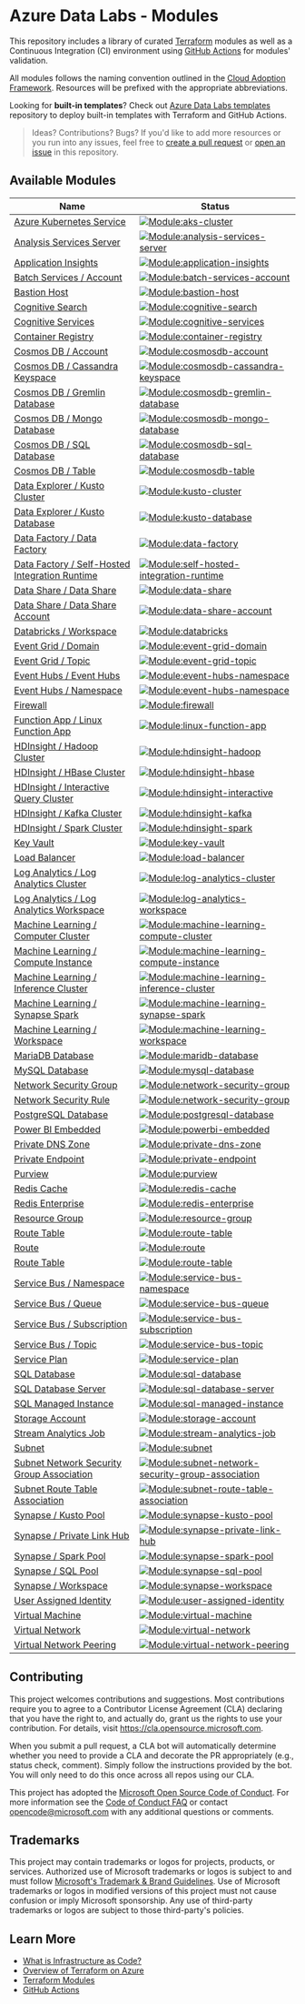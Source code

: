 # Azure Data Labs - Modules

This repository includes a library of curated [Terraform](https://registry.terraform.io/providers/hashicorp/azurerm/latest) modules as well as a Continuous Integration (CI) environment using [GitHub Actions](https://github.com/features/actions) for modules' validation. 

All modules follows the naming convention outlined in the [Cloud Adoption Framework](https://learn.microsoft.com/azure/cloud-adoption-framework/ready/azure-best-practices/resource-abbreviations). Resources will be prefixed with the appropriate abbreviations.

Looking for **built-in templates**? Check out [Azure Data Labs templates](https://github.com/Azure/azure-data-labs) repository to deploy built-in templates with Terraform and GitHub Actions.


> Ideas? Contributions? Bugs? If you'd like to add more resources or you run into any issues, feel free to [create a pull request](https://github.com/Azure/azure-data-labs-modules/pulls) or [open an issue](https://github.com/Azure/azure-data-labs-modules/issues) in this repository.

## Available Modules

| Name | Status |
| - | - |
| [Azure Kubernetes Service](https://github.com/Azure/azure-data-labs-modules/tree/main/terraform/aks-cluster) | [![Module:aks-cluster](https://github.com/Azure/azure-data-labs-modules/actions/workflows/aks-cluster.yml/badge.svg)](https://github.com/Azure/azure-data-labs-modules/actions/workflows/aks-cluster.yml) |
| [Analysis Services Server](https://github.com/Azure/azure-data-labs-modules/tree/main/terraform/analysis-services-server) | [![Module:analysis-services-server](https://github.com/Azure/azure-data-labs-modules/actions/workflows/analysis-services-server.yml/badge.svg)](https://github.com/Azure/azure-data-labs-modules/actions/workflows/analysis-services-server.yml) |
| [Application Insights](https://github.com/Azure/azure-data-labs-modules/tree/main/terraform/application-insights) | [![Module:application-insights](https://github.com/Azure/azure-data-labs-modules/actions/workflows/application-insights.yml/badge.svg)](https://github.com/Azure/azure-data-labs-modules/actions/workflows/application-insights.yml) |
| [Batch Services / Account](https://github.com/Azure/azure-data-labs-modules/tree/main/terraform/batch-services/batch-services-account) | [![Module:batch-services-account](https://github.com/Azure/azure-data-labs-modules/actions/workflows/batch-services-account.yml/badge.svg)](https://github.com/Azure/azure-data-labs-modules/actions/workflows/batch-services-account.yml) |
| [Bastion Host](https://github.com/Azure/azure-data-labs-modules/tree/main/terraform/bastion-host) | [![Module:bastion-host](https://github.com/Azure/azure-data-labs-modules/actions/workflows/bastion-host.yml/badge.svg)](https://github.com/Azure/azure-data-labs-modules/actions/workflows/bastion-host.yml) |
| [Cognitive Search](https://github.com/Azure/azure-data-labs-modules/tree/main/terraform/cognitive-search) | [![Module:cognitive-search](https://github.com/Azure/azure-data-labs-modules/actions/workflows/cognitive-search.yml/badge.svg)](https://github.com/Azure/azure-data-labs-modules/actions/workflows/cognitive-search.yml) |
| [Cognitive Services](https://github.com/Azure/azure-data-labs-modules/tree/main/terraform/cognitive-services) |[![Module:cognitive-services](https://github.com/Azure/azure-data-labs-modules/actions/workflows/cognitive-services.yml/badge.svg)](https://github.com/Azure/azure-data-labs-modules/actions/workflows/cognitive-services.yml) |
| [Container Registry](https://github.com/Azure/azure-data-labs-modules/tree/main/terraform/container-registry) | [![Module:container-registry](https://github.com/Azure/azure-data-labs-modules/actions/workflows/container-registry.yml/badge.svg)](https://github.com/Azure/azure-data-labs-modules/actions/workflows/container-registry.yml) |
| [Cosmos DB / Account](https://github.com/Azure/azure-data-labs-modules/tree/main/terraform/cosmosdb/cosmosdb-account) | [![Module:cosmosdb-account](https://github.com/Azure/azure-data-labs-modules/actions/workflows/cosmosdb-account.yml/badge.svg)](https://github.com/Azure/azure-data-labs-modules/actions/workflows/cosmosdb-account.yml)
| [Cosmos DB / Cassandra Keyspace](https://github.com/Azure/azure-data-labs-modules/tree/main/terraform/cosmosdb/cosmosdb-cassandra-keyspace) | [![Module:cosmosdb-cassandra-keyspace](https://github.com/Azure/azure-data-labs-modules/actions/workflows/cosmosdb-cassandra-keyspace.yml/badge.svg)](https://github.com/Azure/azure-data-labs-modules/actions/workflows/cosmosdb-cassandra-keyspace.yml)
| [Cosmos DB / Gremlin Database](https://github.com/Azure/azure-data-labs-modules/tree/main/terraform/cosmosdb/cosmosdb-gremlin-database) | [![Module:cosmosdb-gremlin-database](https://github.com/Azure/azure-data-labs-modules/actions/workflows/cosmosdb-gremlin-database.yml/badge.svg)](https://github.com/Azure/azure-data-labs-modules/actions/workflows/cosmosdb-gremlin-database.yml)
| [Cosmos DB / Mongo Database](https://github.com/Azure/azure-data-labs-modules/tree/main/terraform/cosmosdb/cosmosdb-mongo-database) | [![Module:cosmosdb-mongo-database](https://github.com/Azure/azure-data-labs-modules/actions/workflows/cosmosdb-mongo-database.yml/badge.svg)](https://github.com/Azure/azure-data-labs-modules/actions/workflows/cosmosdb-mongo-database.yml)
| [Cosmos DB / SQL Database](https://github.com/Azure/azure-data-labs-modules/tree/main/terraform/cosmosdb/cosmosdb-sql-database) | [![Module:cosmosdb-sql-database](https://github.com/Azure/azure-data-labs-modules/actions/workflows/cosmosdb-sql-database.yml/badge.svg)](https://github.com/Azure/azure-data-labs-modules/actions/workflows/cosmosdb-sql-database.yml)
| [Cosmos DB / Table](https://github.com/Azure/azure-data-labs-modules/tree/main/terraform/cosmosdb/cosmosdb-table) | [![Module:cosmosdb-table](https://github.com/Azure/azure-data-labs-modules/actions/workflows/cosmosdb-table.yml/badge.svg)](https://github.com/Azure/azure-data-labs-modules/actions/workflows/cosmosdb-table.yml)
| [Data Explorer / Kusto Cluster](https://github.com/Azure/azure-data-labs-modules/tree/main/terraform/data-explorer/kusto-cluster) | [![Module:kusto-cluster](https://github.com/Azure/azure-data-labs-modules/actions/workflows/kusto-cluster.yml/badge.svg)](https://github.com/Azure/azure-data-labs-modules/actions/workflows/kusto-cluster.yml)
| [Data Explorer / Kusto Database](https://github.com/Azure/azure-data-labs-modules/tree/main/terraform/data-explorer/kusto-database) | [![Module:kusto-database](https://github.com/Azure/azure-data-labs-modules/actions/workflows/kusto-database.yml/badge.svg)](https://github.com/Azure/azure-data-labs-modules/actions/workflows/kusto-database.yml)
| [Data Factory / Data Factory](https://github.com/Azure/azure-data-labs-modules/tree/main/terraform/data-factory/data-factory) | [![Module:data-factory](https://github.com/Azure/azure-data-labs-modules/actions/workflows/data-factory.yml/badge.svg)](https://github.com/Azure/azure-data-labs-modules/actions/workflows/data-factory.yml) |
| [Data Factory / Self-Hosted Integration Runtime](https://github.com/Azure/azure-data-labs-modules/tree/main/terraform/data-factory/self-hosted-integration-runtime) | [![Module:self-hosted-integration-runtime](https://github.com/Azure/azure-data-labs-modules/actions/workflows/self-hosted-integration-runtime.yml/badge.svg)](https://github.com/Azure/azure-data-labs-modules/actions/workflows/self-hosted-integration-runtime.yml) |
| [Data Share / Data Share](https://github.com/Azure/azure-data-labs-modules/tree/main/terraform/data-share/data-share) | [![Module:data-share](https://github.com/Azure/azure-data-labs-modules/actions/workflows/data-share.yml/badge.svg)](https://github.com/Azure/azure-data-labs-modules/actions/workflows/data-share.yml) |
| [Data Share / Data Share Account](https://github.com/Azure/azure-data-labs-modules/tree/main/terraform/data-share/data-share-account) | [![Module:data-share-account](https://github.com/Azure/azure-data-labs-modules/actions/workflows/data-share-account.yml/badge.svg)](https://github.com/Azure/azure-data-labs-modules/actions/workflows/data-share-account.yml) |
| [Databricks / Workspace](https://github.com/Azure/azure-data-labs-modules/tree/main/terraform/databricks) | [![Module:databricks](https://github.com/Azure/azure-data-labs-modules/actions/workflows/databricks.yml/badge.svg)](https://github.com/Azure/azure-data-labs-modules/actions/workflows/databricks.yml) |
| [Event Grid / Domain](https://github.com/Azure/azure-data-labs-modules/tree/main/terraform/event-grid/event-grid-domain) | [![Module:event-grid-domain](https://github.com/Azure/azure-data-labs-modules/actions/workflows/event-grid-domain.yml/badge.svg)](https://github.com/Azure/azure-data-labs-modules/actions/workflows/event-grid-domain.yml)
| [Event Grid / Topic](https://github.com/Azure/azure-data-labs-modules/tree/main/terraform/event-grid/event-grid-topic) | [![Module:event-grid-topic](https://github.com/Azure/azure-data-labs-modules/actions/workflows/event-grid-topic.yml/badge.svg)](https://github.com/Azure/azure-data-labs-modules/actions/workflows/event-grid-topic.yml)
| [Event Hubs / Event Hubs](https://github.com/Azure/azure-data-labs-modules/tree/main/terraform/event-hubs/event-hubs) | [![Module:event-hubs-namespace](https://github.com/Azure/azure-data-labs-modules/actions/workflows/event-hubs.yml/badge.svg)](https://github.com/Azure/azure-data-labs-modules/actions/workflows/event-hubs.yml)
| [Event Hubs / Namespace](https://github.com/Azure/azure-data-labs-modules/tree/main/terraform/event-hubs/event-hubs-namespace) | [![Module:event-hubs-namespace](https://github.com/Azure/azure-data-labs-modules/actions/workflows/event-hubs-namespace.yml/badge.svg)](https://github.com/Azure/azure-data-labs-modules/actions/workflows/event-hubs-namespace.yml)
| [Firewall](https://github.com/Azure/azure-data-labs-modules/tree/main/terraform/firewall) | [![Module:firewall](https://github.com/Azure/azure-data-labs-modules/actions/workflows/firewall.yml/badge.svg)](https://github.com/Azure/azure-data-labs-modules/actions/workflows/firewall.yml)
| [Function App / Linux Function App](https://github.com/Azure/azure-data-labs-modules/tree/main/terraform/function-app/linux-function-app) | [![Module:linux-function-app](https://github.com/Azure/azure-data-labs-modules/actions/workflows/linux-function-app.yml/badge.svg)](https://github.com/Azure/azure-data-labs-modules/actions/workflows/linux-function-app.yml)
| [HDInsight / Hadoop Cluster](https://github.com/Azure/azure-data-labs-modules/tree/main/terraform/hdinsight/hdinsight-hadoop) | [![Module:hdinsight-hadoop](https://github.com/Azure/azure-data-labs-modules/actions/workflows/hdinsight-hadoop.yml/badge.svg)](https://github.com/Azure/azure-data-labs-modules/actions/workflows/hdinsight-hadoop.yml) |
| [HDInsight / HBase Cluster](https://github.com/Azure/azure-data-labs-modules/tree/main/terraform/hdinsight/hdinsight-hbase) | [![Module:hdinsight-hbase](https://github.com/Azure/azure-data-labs-modules/actions/workflows/hdinsight-hbase.yml/badge.svg)](https://github.com/Azure/azure-data-labs-modules/actions/workflows/hdinsight-hbase.yml) |
| [HDInsight / Interactive Query Cluster](https://github.com/Azure/azure-data-labs-modules/tree/main/terraform/hdinsight/hdinsight-interactive) | [![Module:hdinsight-interactive](https://github.com/Azure/azure-data-labs-modules/actions/workflows/hdinsight-interactive.yml/badge.svg)](https://github.com/Azure/azure-data-labs-modules/actions/workflows/hdinsight-interactive.yml) |
| [HDInsight / Kafka Cluster](https://github.com/Azure/azure-data-labs-modules/tree/main/terraform/hdinsight/hdinsight-kafka) | [![Module:hdinsight-kafka](https://github.com/Azure/azure-data-labs-modules/actions/workflows/hdinsight-kafka.yml/badge.svg)](https://github.com/Azure/azure-data-labs-modules/actions/workflows/hdinsight-kafka.yml) |
| [HDInsight / Spark Cluster](https://github.com/Azure/azure-data-labs-modules/tree/main/terraform/hdinsight/hdinsight-spark) | [![Module:hdinsight-spark](https://github.com/Azure/azure-data-labs-modules/actions/workflows/hdinsight-spark.yml/badge.svg)](https://github.com/Azure/azure-data-labs-modules/actions/workflows/hdinsight-spark.yml) |
| [Key Vault](https://github.com/Azure/azure-data-labs-modules/tree/main/terraform/key-vault) | [![Module:key-vault](https://github.com/Azure/azure-data-labs-modules/actions/workflows/key-vault.yml/badge.svg)](https://github.com/Azure/azure-data-labs-modules/actions/workflows/key-vault.yml) | 
| [Load Balancer](https://github.com/Azure/azure-data-labs-modules/tree/main/terraform/load-balancer) | [![Module:load-balancer](https://github.com/Azure/azure-data-labs-modules/actions/workflows/load-balancer.yml/badge.svg)](https://github.com/Azure/azure-data-labs-modules/actions/workflows/load-balancer.yml)
| [Log Analytics / Log Analytics Cluster](https://github.com/Azure/azure-data-labs-modules/tree/main/terraform/log-analytics/log-analytics-cluster) | [![Module:log-analytics-cluster](https://github.com/Azure/azure-data-labs-modules/actions/workflows/log-analytics-cluster.yml/badge.svg)](https://github.com/Azure/azure-data-labs-modules/actions/workflows/log-analytics-cluster.yml) |
| [Log Analytics / Log Analytics Workspace](https://github.com/Azure/azure-data-labs-modules/tree/main/terraform/log-analytics/log-analytics-workspace) | [![Module:log-analytics-workspace](https://github.com/Azure/azure-data-labs-modules/actions/workflows/log-analytics-workspace.yml/badge.svg)](https://github.com/Azure/azure-data-labs-modules/actions/workflows/log-analytics-workspace.yml) |
| [Machine Learning / Computer Cluster](https://github.com/Azure/azure-data-labs-modules/tree/main/terraform/machine-learning/machine-learning-compute-cluster) | [![Module:machine-learning-compute-cluster](https://github.com/Azure/azure-data-labs-modules/actions/workflows/machine-learning-compute-cluster.yml/badge.svg)](https://github.com/Azure/azure-data-labs-modules/actions/workflows/machine-learning-compute-cluster.yml) |
| [Machine Learning / Compute Instance](https://github.com/Azure/azure-data-labs-modules/tree/main/terraform/machine-learning/machine-learning-compute-instance) | [![Module:machine-learning-compute-instance](https://github.com/Azure/azure-data-labs-modules/actions/workflows/machine-learning-compute-instance.yml/badge.svg)](https://github.com/Azure/azure-data-labs-modules/actions/workflows/machine-learning-compute-instance.yml) |
| [Machine Learning / Inference Cluster](https://github.com/Azure/azure-data-labs-modules/tree/main/terraform/machine-learning/machine-learning-inference-cluster) | [![Module:machine-learning-inference-cluster](https://github.com/Azure/azure-data-labs-modules/actions/workflows/machine-learning-inference-cluster.yml/badge.svg)](https://github.com/Azure/azure-data-labs-modules/actions/workflows/machine-learning-inference-cluster.yml) |
| [Machine Learning / Synapse Spark](https://github.com/Azure/azure-data-labs-modules/tree/main/terraform/machine-learning/machine-learning-synapse-spark) | [![Module:machine-learning-synapse-spark](https://github.com/Azure/azure-data-labs-modules/actions/workflows/machine-learning-synapse-spark.yml/badge.svg)](https://github.com/Azure/azure-data-labs-modules/actions/workflows/machine-learning-synapse-spark.yml) |
| [Machine Learning / Workspace](https://github.com/Azure/azure-data-labs-modules/tree/main/terraform/machine-learning/machine-learning-workspace) |[![Module:machine-learning-workspace](https://github.com/Azure/azure-data-labs-modules/actions/workflows/machine-learning-workspace.yml/badge.svg)](https://github.com/Azure/azure-data-labs-modules/actions/workflows/machine-learning-workspace.yml) |
| [MariaDB Database](https://github.com/Azure/azure-data-labs-modules/tree/main/terraform/mariadb-database) | [![Module:maridb-database](https://github.com/Azure/azure-data-labs-modules/actions/workflows/mariadb-database.yml/badge.svg)](https://github.com/Azure/azure-data-labs-modules/actions/workflows/mariadb-database.yml) |
| [MySQL Database](https://github.com/Azure/azure-data-labs-modules/tree/main/terraform/mysql-database) | [![Module:mysql-database](https://github.com/Azure/azure-data-labs-modules/actions/workflows/mysql-database.yml/badge.svg)](https://github.com/Azure/azure-data-labs-modules/actions/workflows/mysql-database.yml) |
| [Network Security Group](https://github.com/Azure/azure-data-labs-modules/tree/main/terraform/network-security-group) |[![Module:network-security-group](https://github.com/Azure/azure-data-labs-modules/actions/workflows/network-security-group.yml/badge.svg)](https://github.com/Azure/azure-data-labs-modules/actions/workflows/network-security-group.yml) |
| [Network Security Rule](https://github.com/Azure/azure-data-labs-modules/tree/main/terraform/network-security-rule) |[![Module:network-security-group](https://github.com/Azure/azure-data-labs-modules/actions/workflows/network-security-group.yml/badge.svg)](https://github.com/Azure/azure-data-labs-modules/actions/workflows/network-security-group.yml)|
| [PostgreSQL Database](https://github.com/Azure/azure-data-labs-modules/tree/main/terraform/postgresql-database) | [![Module:postgresql-database](https://github.com/Azure/azure-data-labs-modules/actions/workflows/postgresql-database.yml/badge.svg)](https://github.com/Azure/azure-data-labs-modules/actions/workflows/postgresql-database.yml) |
| [Power BI Embedded](https://github.com/Azure/azure-data-labs-modules/tree/main/terraform/powerbi-embedded) | [![Module:powerbi-embedded](https://github.com/Azure/azure-data-labs-modules/actions/workflows/powerbi-embedded.yml/badge.svg)](https://github.com/Azure/azure-data-labs-modules/actions/workflows/powerbi-embedded.yml) |
| [Private DNS Zone](https://github.com/Azure/azure-data-labs-modules/tree/main/terraform/private-dns-zone) | [![Module:private-dns-zone](https://github.com/Azure/azure-data-labs-modules/actions/workflows/private-dns-zone.yml/badge.svg)](https://github.com/Azure/azure-data-labs-modules/actions/workflows/private-dns-zone.yml) |
| [Private Endpoint](https://github.com/Azure/azure-data-labs-modules/tree/main/terraform/private-endpoint) | [![Module:private-endpoint](https://github.com/Azure/azure-data-labs-modules/actions/workflows/private-endpoint.yml/badge.svg)](https://github.com/Azure/azure-data-labs-modules/actions/workflows/private-endpoint.yml) |
| [Purview](https://github.com/Azure/azure-data-labs-modules/tree/main/terraform/purview) | [![Module:purview](https://github.com/Azure/azure-data-labs-modules/actions/workflows/purview.yml/badge.svg)](https://github.com/Azure/azure-data-labs-modules/actions/workflows/purview.yml) |
| [Redis Cache](https://github.com/Azure/azure-data-labs-modules/tree/main/terraform/redis-cache) | [![Module:redis-cache](https://github.com/Azure/azure-data-labs-modules/actions/workflows/redis-cache.yml/badge.svg)](https://github.com/Azure/azure-data-labs-modules/actions/workflows/redis-cache.yml) |
| [Redis Enterprise](https://github.com/Azure/azure-data-labs-modules/tree/main/terraform/redis-enterprise) | [![Module:redis-enterprise](https://github.com/Azure/azure-data-labs-modules/actions/workflows/redis-enterprise.yml/badge.svg)](https://github.com/Azure/azure-data-labs-modules/actions/workflows/redis-enterprise.yml) |
| [Resource Group](https://github.com/Azure/azure-data-labs-modules/tree/main/terraform/resource-group) | [![Module:resource-group](https://github.com/Azure/azure-data-labs-modules/actions/workflows/resource-group.yml/badge.svg)](https://github.com/Azure/azure-data-labs-modules/actions/workflows/resource-group.yml) |
| [Route Table](https://github.com/Azure/azure-data-labs-modules/tree/main/terraform/route-table) | [![Module:route-table](https://github.com/Azure/azure-data-labs-modules/actions/workflows/route-table.yml/badge.svg)](https://github.com/Azure/azure-data-labs-modules/actions/workflows/route-table.yml) |
| [Route](https://github.com/Azure/azure-data-labs-modules/tree/main/terraform/route) | [![Module:route](https://github.com/Azure/azure-data-labs-modules/actions/workflows/route.yml/badge.svg)](https://github.com/Azure/azure-data-labs-modules/actions/workflows/route.yml) |
| [Route Table](https://github.com/Azure/azure-data-labs-modules/tree/main/terraform/route-table) | [![Module:route-table](https://github.com/Azure/azure-data-labs-modules/actions/workflows/route-table.yml/badge.svg)](https://github.com/Azure/azure-data-labs-modules/actions/workflows/route-table.yml) |
| [Service Bus / Namespace](https://github.com/Azure/azure-data-labs-modules/tree/main/terraform/service-bus/service-bus-namespace) | [![Module:service-bus-namespace](https://github.com/Azure/azure-data-labs-modules/actions/workflows/service-bus-namespace.yml/badge.svg)](https://github.com/Azure/azure-data-labs-modules/actions/workflows/service-bus-namespace.yml) |
| [Service Bus / Queue](https://github.com/Azure/azure-data-labs-modules/tree/main/terraform/service-bus/service-bus-queue) | [![Module:service-bus-queue](https://github.com/Azure/azure-data-labs-modules/actions/workflows/service-bus-queue.yml/badge.svg)](https://github.com/Azure/azure-data-labs-modules/actions/workflows/service-bus-queue.yml) |
| [Service Bus / Subscription](https://github.com/Azure/azure-data-labs-modules/tree/main/terraform/service-bus/service-bus-subscription) | [![Module:service-bus-subscription](https://github.com/Azure/azure-data-labs-modules/actions/workflows/service-bus-subscription.yml/badge.svg)](https://github.com/Azure/azure-data-labs-modules/actions/workflows/service-bus-subscription.yml) |
| [Service Bus / Topic](https://github.com/Azure/azure-data-labs-modules/tree/main/terraform/service-bus/service-bus-topic) | [![Module:service-bus-topic](https://github.com/Azure/azure-data-labs-modules/actions/workflows/service-bus-topic.yml/badge.svg)](https://github.com/Azure/azure-data-labs-modules/actions/workflows/service-bus-topic.yml) |
| [Service Plan](https://github.com/Azure/azure-data-labs-modules/tree/main/terraform/service-plan) | [![Module:service-plan](https://github.com/Azure/azure-data-labs-modules/actions/workflows/service-plan.yml/badge.svg)](https://github.com/Azure/azure-data-labs-modules/actions/workflows/service-plan.yml) |
| [SQL Database](https://github.com/Azure/azure-data-labs-modules/tree/main/terraform/sql-database) | [![Module:sql-database](https://github.com/Azure/azure-data-labs-modules/actions/workflows/sql-database.yml/badge.svg)](https://github.com/Azure/azure-data-labs-modules/actions/workflows/sql-database.yml) |
| [SQL Database Server](https://github.com/Azure/azure-data-labs-modules/tree/main/terraform/sql-database-server) | [![Module:sql-database-server](https://github.com/Azure/azure-data-labs-modules/actions/workflows/sql-database-server.yml/badge.svg)](https://github.com/Azure/azure-data-labs-modules/actions/workflows/sql-database-server.yml) |
| [SQL Managed Instance](https://github.com/Azure/azure-data-labs-modules/tree/main/terraform/sql-managed-instance) | [![Module:sql-managed-instance](https://github.com/Azure/azure-data-labs-modules/actions/workflows/sql-managed-instance.yml/badge.svg)](https://github.com/Azure/azure-data-labs-modules/actions/workflows/sql-managed-instance.yml) |
| [Storage Account](https://github.com/Azure/azure-data-labs-modules/tree/main/terraform/storage-account) | [![Module:storage-account](https://github.com/Azure/azure-data-labs-modules/actions/workflows/storage-account.yml/badge.svg)](https://github.com/Azure/azure-data-labs-modules/actions/workflows/storage-account.yml) |
| [Stream Analytics Job](https://github.com/Azure/azure-data-labs-modules/tree/main/terraform/stream-analytics/stream-analytics-job) | [![Module:stream-analytics-job](https://github.com/Azure/azure-data-labs-modules/actions/workflows/stream-analytics-job.yml/badge.svg)](https://github.com/Azure/azure-data-labs-modules/actions/workflows/stream-analytics-job.yml) |
| [Subnet](https://github.com/Azure/azure-data-labs-modules/tree/main/terraform/subnet) | [![Module:subnet](https://github.com/Azure/azure-data-labs-modules/actions/workflows/subnet.yml/badge.svg)](https://github.com/Azure/azure-data-labs-modules/actions/workflows/subnet.yml) | 
| [Subnet Network Security Group Association](https://github.com/Azure/azure-data-labs-modules/tree/main/terraform/network-security-group) | [![Module:subnet-network-security-group-association](https://github.com/Azure/azure-data-labs-modules/actions/workflows/subnet-network-security-group-association.yml/badge.svg)](https://github.com/Azure/azure-data-labs-modules/actions/workflows/subnet-network-security-group-association.yml) | 
| [Subnet Route Table Association](https://github.com/Azure/azure-data-labs-modules/tree/main/terraform/subnet-route-table-association) | [![Module:subnet-route-table-association](https://github.com/Azure/azure-data-labs-modules/actions/workflows/subnet-route-table-association.yml/badge.svg)](https://github.com/Azure/azure-data-labs-modules/actions/workflows/subnet-route-table-association.yml) | 
| [Synapse / Kusto Pool](https://github.com/Azure/azure-data-labs-modules/tree/main/terraform/synapse/synapse-kusto-pool) | [![Module:synapse-kusto-pool](https://github.com/Azure/azure-data-labs-modules/actions/workflows/synapse-kusto-pool.yml/badge.svg)](https://github.com/Azure/azure-data-labs-modules/actions/workflows/synapse-kusto-pool.yml) |
| [Synapse / Private Link Hub](https://github.com/Azure/azure-data-labs-modules/tree/main/terraform/synapse/synapse-private-link-hub) | [![Module:synapse-private-link-hub](https://github.com/Azure/azure-data-labs-modules/actions/workflows/synapse-private-link-hub.yml/badge.svg)](https://github.com/Azure/azure-data-labs-modules/actions/workflows/synapse-private-link-hub.yml) |
| [Synapse / Spark Pool](https://github.com/Azure/azure-data-labs-modules/tree/main/terraform/synapse/synapse-spark-pool) | [![Module:synapse-spark-pool](https://github.com/Azure/azure-data-labs-modules/actions/workflows/synapse-spark-pool.yml/badge.svg)](https://github.com/Azure/azure-data-labs-modules/actions/workflows/synapse-spark-pool.yml) |
| [Synapse / SQL Pool](https://github.com/Azure/azure-data-labs-modules/tree/main/terraform/synapse/synapse-sql-pool) | [![Module:synapse-sql-pool](https://github.com/Azure/azure-data-labs-modules/actions/workflows/synapse-sql-pool.yml/badge.svg)](https://github.com/Azure/azure-data-labs-modules/actions/workflows/synapse-sql-pool.yml) |
| [Synapse / Workspace](https://github.com/Azure/azure-data-labs-modules/tree/main/terraform/synapse/synapse-workspace) | [![Module:synapse-workspace](https://github.com/Azure/azure-data-labs-modules/actions/workflows/synapse-workspace.yml/badge.svg)](https://github.com/Azure/azure-data-labs-modules/actions/workflows/synapse-workspace.yml) |
| [User Assigned Identity](https://github.com/Azure/azure-data-labs-modules/tree/main/terraform/user-assigned-identity) | [![Module:user-assigned-identity](https://github.com/Azure/azure-data-labs-modules/actions/workflows/user-assigned-identity.yml/badge.svg)](https://github.com/Azure/azure-data-labs-modules/actions/workflows/user-assigned-identity.yml) |
| [Virtual Machine](https://github.com/Azure/azure-data-labs-modules/tree/main/terraform/virtual-machine) | [![Module:virtual-machine](https://github.com/Azure/azure-data-labs-modules/actions/workflows/virtual-machine.yml/badge.svg)](https://github.com/Azure/azure-data-labs-modules/actions/workflows/virtual-machine.yml) |
| [Virtual Network](https://github.com/Azure/azure-data-labs-modules/tree/main/terraform/virtual-network) | [![Module:virtual-network](https://github.com/Azure/azure-data-labs-modules/actions/workflows/virtual-network.yml/badge.svg)](https://github.com/Azure/azure-data-labs-modules/actions/workflows/virtual-network.yml)
| [Virtual Network Peering](https://github.com/Azure/azure-data-labs-modules/tree/main/terraform/virtual-network-peering) | [![Module:virtual-network-peering](https://github.com/Azure/azure-data-labs-modules/actions/workflows/virtual-network-peering.yml/badge.svg)](https://github.com/Azure/azure-data-labs-modules/actions/workflows/virtual-network-peering.yml)

## Contributing

This project welcomes contributions and suggestions.  Most contributions require you to agree to a
Contributor License Agreement (CLA) declaring that you have the right to, and actually do, grant us
the rights to use your contribution. For details, visit https://cla.opensource.microsoft.com.

When you submit a pull request, a CLA bot will automatically determine whether you need to provide
a CLA and decorate the PR appropriately (e.g., status check, comment). Simply follow the instructions
provided by the bot. You will only need to do this once across all repos using our CLA.

This project has adopted the [Microsoft Open Source Code of Conduct](https://opensource.microsoft.com/codeofconduct/).
For more information see the [Code of Conduct FAQ](https://opensource.microsoft.com/codeofconduct/faq/) or
contact [opencode@microsoft.com](mailto:opencode@microsoft.com) with any additional questions or comments.

## Trademarks

This project may contain trademarks or logos for projects, products, or services. Authorized use of Microsoft 
trademarks or logos is subject to and must follow 
[Microsoft's Trademark & Brand Guidelines](https://www.microsoft.com/en-us/legal/intellectualproperty/trademarks/usage/general).
Use of Microsoft trademarks or logos in modified versions of this project must not cause confusion or imply Microsoft sponsorship.
Any use of third-party trademarks or logos are subject to those third-party's policies.

## Learn More

- [What is Infrastructure as Code?](https://docs.microsoft.com/en-us/devops/deliver/what-is-infrastructure-as-code)
- [Overview of Terraform on Azure](https://docs.microsoft.com/en-us/azure/developer/terraform/overview)
- [Terraform Modules](https://www.terraform.io/language/modules)
- [GitHub Actions](https://github.com/features/actions)
